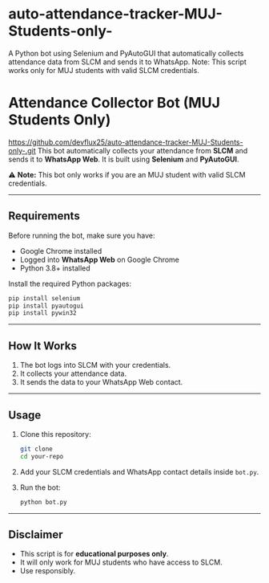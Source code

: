 # auto-attendance-tracker-MUJ-Students-only-
A Python bot using Selenium and PyAutoGUI that automatically collects attendance data from SLCM and sends it to WhatsApp. Note: This script works only for MUJ students with valid SLCM credentials.

# Attendance Collector Bot (MUJ Students Only)
https://github.com/devflux25/auto-attendance-tracker-MUJ-Students-only-.git
This bot automatically collects your attendance from **SLCM** and sends it to **WhatsApp Web**.
It is built using **Selenium** and **PyAutoGUI**.

⚠️ **Note:** This bot only works if you are an MUJ student with valid SLCM credentials.

---

## Requirements

Before running the bot, make sure you have:

* Google Chrome installed
* Logged into **WhatsApp Web** on Google Chrome
* Python 3.8+ installed

Install the required Python packages:

```bash
pip install selenium
pip install pyautogui
pip install pywin32
```

---

## How It Works

1. The bot logs into SLCM with your credentials.
2. It collects your attendance data.
3. It sends the data to your WhatsApp Web contact.

---

## Usage

1. Clone this repository:

   ```bash
   git clone 
   cd your-repo
   ```
2. Add your SLCM credentials and WhatsApp contact details inside `bot.py`.
3. Run the bot:

   ```bash
   python bot.py
   ```

---

## Disclaimer

* This script is for **educational purposes only**.
* It will only work for MUJ students who have access to SLCM.
* Use responsibly.
